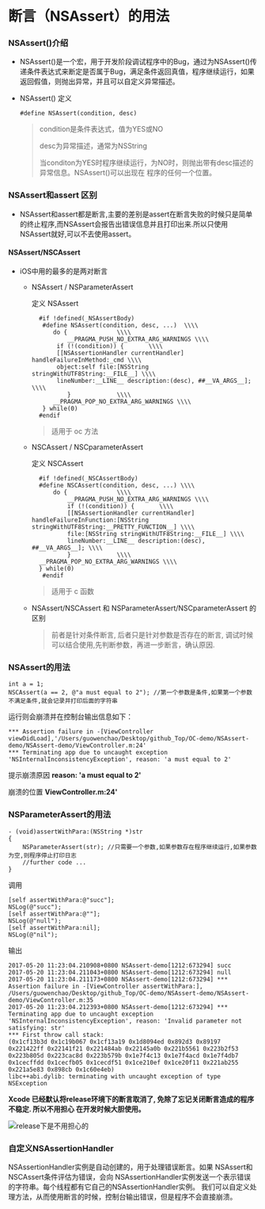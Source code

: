 # 断言（NSAssert）的用法


### NSAssert()介绍

* NSAssert()是一个宏，用于开发阶段调试程序中的Bug，通过为NSAssert()传递条件表达式来断定是否属于Bug，满足条件返回真值，程序继续运行，如果返回假值，则抛出异常，并且可以自定义异常描述。

* NSAssert() 定义

	`#define NSAssert(condition, desc)`
	
	> condition是条件表达式，值为YES或NO
	>
	> desc为异常描述，通常为NSString
	>
	> 当conditon为YES时程序继续运行，为NO时，则抛出带有desc描述的异常信息。NSAssert()可以出现在	  程序的任何一个位置。
	
### NSAssert和assert 区别
* NSAssert和assert都是断言,主要的差别是assert在断言失败的时候只是简单的终止程序,而NSAssert会报告出错误信息并且打印出来.所以只使用NSAssert就好,可以不去使用assert。

#### NSAssert/NSCAssert

* iOS中用的最多的是两对断言
	
	* NSAssert / NSParameterAssert
		
		定义 NSAssert
		
			#if !defined(_NSAssertBody)
		  	 #define NSAssert(condition, desc, ...)  \\\\
		    	do {              \\\\
			    	__PRAGMA_PUSH_NO_EXTRA_ARG_WARNINGS \\\\
			   	 if (!(condition)) {       \\\\
			   	 [[NSAssertionHandler currentHandler] handleFailureInMethod:_cmd \\\\
			   	 object:self file:[NSString stringWithUTF8String:__FILE__] \\\\
			   	 lineNumber:__LINE__ description:(desc), ##__VA_ARGS__]; \\\\
			    	}             \\\\
		    	__PRAGMA_POP_NO_EXTRA_ARG_WARNINGS \\\\
		   	 } while(0)
		    #endif
			    
		> 适用于 oc 方法
		
	* NSCAssert / NSCparameterAssert

		定义 NSCAssert
		
			#if !defined(_NSCAssertBody)
		    #define NSCAssert(condition, desc, ...) \\\\
		    	do {              \\\\
				    __PRAGMA_PUSH_NO_EXTRA_ARG_WARNINGS \\\\
				    if (!(condition)) {       \\\\
				    [[NSAssertionHandler currentHandler] handleFailureInFunction:[NSString stringWithUTF8String:__PRETTY_FUNCTION__] \\\\
				    file:[NSString stringWithUTF8String:__FILE__] \\\\
				    lineNumber:__LINE__ description:(desc), ##__VA_ARGS__]; \\\\
				    }             \\\\
		    __PRAGMA_POP_NO_EXTRA_ARG_WARNINGS \\\\
		    } while(0)
			 #endif

		> 适用于 c 函数
	
	* NSAssert/NSCAssert 和 NSParameterAssert/NSCparameterAssert 的区别

		> 前者是针对条件断言, 后者只是针对参数是否存在的断言, 调试时候可以结合使用,先判断参数，再进一步断言，确认原因.
		
### NSAssert的用法
	int a = 1;
    NSCAssert(a == 2, @"a must equal to 2"); //第一个参数是条件,如果第一个参数不满足条件,就会记录并打印后面的字符串
    
运行则会崩溃并在控制台输出信息如下：

	*** Assertion failure in -[ViewController viewDidLoad],'/Users/guowenchao/Desktop/github_Top/OC-demo/NSAssert-demo/NSAssert-demo/ViewController.m:24'
	*** Terminating app due to uncaught exception 'NSInternalInconsistencyException', reason: 'a must equal to 2'

提示崩溃原因 **reason: 'a must equal to 2'**

崩溃的位置 **ViewController.m:24'**


### NSParameterAssert的用法
	- (void)assertWithPara:(NSString *)str
	{
	    NSParameterAssert(str); //只需要一个参数,如果参数存在程序继续运行,如果参数为空,则程序停止打印日志
	    //further code ...
	}
	
调用

	[self assertWithPara:@"succ"];
    NSLog(@"succ");
    [self assertWithPara:@""];
    NSLog(@"null");
    [self assertWithPara:nil];
    NSLog(@"nil");

输出
	
	2017-05-20 11:23:04.210908+0800 NSAssert-demo[1212:673294] succ
	2017-05-20 11:23:04.211043+0800 NSAssert-demo[1212:673294] null
	2017-05-20 11:23:04.211173+0800 NSAssert-demo[1212:673294] *** Assertion failure in -[ViewController assertWithPara:], /Users/guowenchao/Desktop/github_Top/OC-demo/NSAssert-demo/NSAssert-demo/ViewController.m:35
	2017-05-20 11:23:04.212393+0800 NSAssert-demo[1212:673294] *** Terminating app due to uncaught exception 'NSInternalInconsistencyException', reason: 'Invalid parameter not satisfying: str'
	*** First throw call stack:
	(0x1cf13b3d 0x1c19b067 0x1cf13a19 0x1d8094ed 0x892d3 0x89197 0x221422ff 0x22141f21 0x221484ab 0x22145a0b 0x221b5561 0x223b2f53 0x223b805d 0x223cac8d 0x223b579b 0x1e7f4c13 0x1e7f4acd 0x1e7f4db7 0x1cecffdd 0x1cecfb05 0x1cecdf51 0x1ce210ef 0x1ce20f11 0x221ab255 0x221a5e83 0x898cb 0x1c60e4eb)
	libc++abi.dylib: terminating with uncaught exception of type NSException
	
**Xcode 已经默认将release环境下的断言取消了, 免除了忘记关闭断言造成的程序不稳定. 所以不用担心 在开发时候大胆使用。**

![release下是不用担心的](/Users/guowenchao/Desktop/github_Top/OC-demo/NSAssert-demo/Enable_Founction_Assert.png)

### 自定义NSAssertionHandler

NSAssertionHandler实例是自动创建的，用于处理错误断言。如果 NSAssert和NSCAssert条件评估为错误，会向 NSAssertionHandler实例发送一个表示错误的字符串。每个线程都有它自己的NSAssertionHandler实例。
我们可以自定义处理方法，从而使用断言的时候，控制台输出错误，但是程序不会直接崩溃。